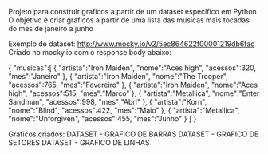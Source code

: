 Projeto para construir graficos a partir de um dataset especifico em Python
O objetivo é criar graficos a partir de uma lista das musicas mais tocadas do mes de janeiro a junho

Exemplo de dataset: 
http://www.mocky.io/v2/5ec864622f00001219db6fac
Criado no mocky.io com o response body abaixo:

{
   "musicas":[
      {
         "artista":"Iron Maiden",
         "nome":"Aces high",
         "acessos":320,
         "mes":"Janeiro"
      },
      {
         "artista":"Iron Maiden",
         "nome":"The Trooper",
         "acessos":765,
         "mes":"Fevereiro"
      },
      {
         "artista":"Iron Maiden",
         "nome":"Aces high",
         "acessos":515,
         "mes":"Marco"
      },
      {
         "artista":"Metallica",
         "nome":"Enter Sandman",
         "acessos":998,
         "mes":"Abrl"
      },
      {
         "artista":"Korn",
         "nome":"Blind",
         "acessos":422,
         "mes":"Maio"
      },
      {
         "artista":"Metallica",
         "nome":"Unforgiven",
         "acessos":455,
         "mes":"Junho"
      }
   ]
}

Graficos criados:
DATASET - GRAFICO DE BARRAS
DATASET - GRAFICO DE SETORES
DATASET - GRAFICO DE LINHAS
